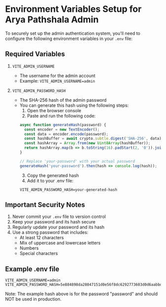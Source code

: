 # Environment Variables Setup for Arya Pathshala Admin

To securely set up the admin authentication system, you'll need to configure the following environment variables in your `.env` file:

## Required Variables

1. `VITE_ADMIN_USERNAME`
   - The username for the admin account
   - Example: `VITE_ADMIN_USERNAME=admin`

2. `VITE_ADMIN_PASSWORD_HASH`
   - The SHA-256 hash of the admin password
   - You can generate this hash using the following steps:
     1. Open the browser console
     2. Paste and run the following code:
     ```javascript
     async function generateHash(password) {
       const encoder = new TextEncoder();
       const data = encoder.encode(password);
       const hashBuffer = await crypto.subtle.digest('SHA-256', data);
       const hashArray = Array.from(new Uint8Array(hashBuffer));
       return hashArray.map(b => b.toString(16).padStart(2, '0')).join('');
     }
     
     // Replace 'your-password' with your actual password
     generateHash('your-password').then(hash => console.log(hash));
     ```
     3. Copy the generated hash
     4. Add it to your .env file:
     ```
     VITE_ADMIN_PASSWORD_HASH=your-generated-hash
     ```

## Important Security Notes

1. Never commit your `.env` file to version control
2. Keep your password and its hash secure
3. Regularly update your password and its hash
4. Use a strong password that includes:
   - At least 12 characters
   - Mix of uppercase and lowercase letters
   - Numbers
   - Special characters

## Example .env file

```env
VITE_ADMIN_USERNAME=admin
VITE_ADMIN_PASSWORD_HASH=5e884898da28047151d0e56f8dc6292773603d0d6aabbdd62a11ef721d1542d8
```

Note: The example hash above is for the password "password" and should NOT be used in production.